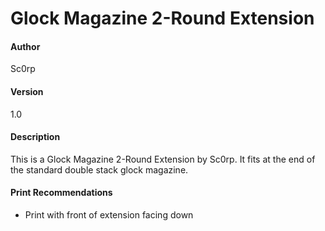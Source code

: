# Glock Magazine 2-Round Extension

#### Author
Sc0rp

#### Version 
1.0

#### Description
This is a Glock Magazine 2-Round Extension by Sc0rp. It fits at the end of the standard double stack glock magazine.

#### Print Recommendations
* Print with front of extension facing down
